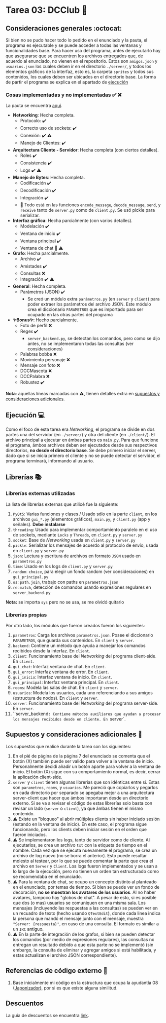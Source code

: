 # Tarea 03: DCClub :school_satchel:

## Consideraciones generales :octocat:

Si bien no se pudo hacer todo lo pedido en el enunciado y la pauta, el programa es ejecutable y se puede acceder a todas las ventanas y funcionalidades base. Para hacer uso del programa, antes de ejecutarlo hay que asegurarse que se encuentren los archivos entregados que, de acuerdo al enunciado, no vienen en el repositorio. Estos son ```amigos.json``` y ```usuarios.json``` los cuales deben ir en el directorio ```./server/```, y todos los elementos gráficos de la interfaz, esto es, la carpeta `sprites` y todos sus contenidos, los cuales deben ser ubicados en el directorio base. La forma de partir el programa se explica en el apartado de [ejecución](##-Ejecución-:computer:)

### Cosas implementadas y no implementadas :white_check_mark: :x:

La pauta se encuentra [aquí](https://docs.google.com/spreadsheets/d/10NghnXWn9wzEYtm6kFUrG1616janfOSROJ-4z9pqbhE/edit).

* **Networking**: Hecha completa.
    * Protocolo: :heavy_check_mark:
    * Correcto uso de sockets: :heavy_check_mark:
    * Conexión: :heavy_check_mark: :warning:
    * Manejo de Clientes: :heavy_check_mark:
* **Arquitectura Cliente - Servidor**: Hecha completa (con ciertos detalles).
    * Roles :heavy_check_mark:
    * Consistencia :heavy_check_mark:
    * Logs :heavy_check_mark: :warning:
* **Manejo de Bytes**: Hecha completa.
    * Codificación :heavy_check_mark:
    * Decodificación :heavy_check_mark:
    * Integración :heavy_check_mark:
    * :ledger: Todo está en las funciones `encode_message`, `decode_message`, `send`, y `receive` tanto de `server.py` como de `client.py`. Se usó pickle para serializar.
* **Interfaz gráfica**: Hecha parcialmente (con varios detalles).
    * Modelación :heavy_check_mark:
    * Ventana de inicio :heavy_check_mark:
    * Ventana principal :heavy_check_mark:
    * Ventana de chat :large_blue_circle: :warning:
* **Grafo**: Hecha parcialmente.
    * Archivo :heavy_check_mark:
    * Amistades :heavy_check_mark:
    * Consultas :x:
    * Integración :heavy_check_mark: :warning:
* **General**: Hecha completa.
    * Parámetros (JSON) :heavy_check_mark:
        * Se creó un módulo extra `parámetros.py` (en `server` y `client`) para poder extraer los parámetros del archivo JSON. Este módulo crea el diccionario `PARAMETROS` que es importado para ser ocupado en las otras partes del programa
* **:sparkles:Bonus:sparkles:**: Hecho parcialmente.
    * Foto de perfil :x:
    * Regex :heavy_check_mark:
        * `server_backend.py`, se detectan los comandos, pero como se dijo antes, no se implementaron todas las consultas (ver consideraciones)
    * Palabras bobba :x:
    * Movimiento personaje :x:
    * Mensaje con foto :x:
    * DCCMascota :x:
    * DCCPalabra :x:
    * Robustez :heavy_check_mark:

**Nota**: aquellas líneas marcadas con :warning:, tienen detalles extra en [supuestos y consideraciones adicionales](#Supuestos-y-consideraciones-adicionales-:thinking:).

## Ejecución :computer:

Como el foco de esta tarea era *Networking*, el programa se divide en dos partes una del servidor (en `./server/`) y otra del cliente (en `./client/`). El archivo principal a ejecutar en ámbas partes es `main.py`. Para que funcione el programa, ámbos archivos deben ser ejecutados desde sus respectivos directorios, **no desde el directorio base**. Se debe primero iniciar el server, dado que si se inicia primero el cliente y no se puede detectar el servidor, el programa terminará, informando al usuario.


## Librerías :books:
### Librerías externas utilizadas
La lista de librerías externas que utilicé fue la siguiente:

1. `PyQt5`: Varias funciones y clases / Usado sólo en la parte `client`, en los archivos `gui_*.py` (elementos gráficos), `main.py`, y `client.py` (app y señales). **Debe instalarse**
2. ```threading```: Usado para implementar comportamiento paralelo en el uso de sockets, mediante `Locks` y `Threads`, en `client.py` y `server.py`
3. `socket`: Base de *Networking* usada en `client.py` y `server.py`
4. `pickle`: Serializar los mensajes de acuerdo al protocolo de envío, usada en `client.py` y `server.py`
5. `json`: Lectura y escritura de archivos en formato `JSON` usado en `parametros.py`
6. `time`: Usado en los logs de `client.py` y `server.py`
7. `random`: `choice`, para elegir un fondo random (ver consideraciones) en `gui_principal.py`
8. `os`: `path.join`, trabajo con paths en `parametros.json`
9. `re`: `match`, detección de comandos usando expresiones regulares en `server_backend.py`

**Nota:** se importa `sys` pero no se usa, se me olvidó quitarlo

### Librerías propias
Por otro lado, los módulos que fueron creados fueron los siguientes:

1. ```parametros```: Carga los archivos `parametros.json`. Posee el diccionario ```PARAMETROS```, que guarda sus contenidos. En `client` y `server`.
2. `backend`: Contiene un método que ayuda a manejar los comandos recibidos desde la interfaz. En `client`.
3. `client`: Funcionamiento base del *Networking* del programa client-side. En `client`.
4. `gui_chat`: Interfaz ventana de chat. En `client`.
5. `gui_error`: Interfaz ventana de error. En `client`.
6. `gui_inicio`: Interfaz ventana de inicio. En `client`.
7. `gui_principal`: Interfaz ventana principal. En `client`.
8. `rooms`: Modela las salas de chat. En `client` y `server`.
9. `usuarios`: Modela los usuarios, cada uno referenciando a sus amigos (estructura de nodos). En `client` y `server`.
10. `server`: Funcionamiento base del *Networking* del programa server-side. En `server`.
11. ``server_backend`: Contiene métodos auxiliares que ayudan a procesar los mensajes recibidos desde en cliente. En `server`.

## Supuestos y consideraciones adicionales :thinking:
Los supuestos que realicé durante la tarea son los siguientes:

1. En el pié de página de la página 7 del enunciado se comenta que el botón (X) también puede ser valido para volver a la ventana de inicio. Personalmente decidí añadir un botón aparte para volver a la ventana de inicio. El botón (X) sigue con su comportamiento normal, es decir, cerrar la aplicación client-side.
2. `server` y `client` tienen algunas librerías que son idénticas entre sí. Estas son `parametros`, `rooms`, y `usuarios`. Me pareció que copiarlos y pegarlos en cada directorio por separado se apegaba mejor a una arquitectura server-client que hacer que ámbos importaran desde un directorio externo. Si se va a revisar el código de estas librerías solo basta con revisar un lado (`server` o `client`), ya que ámbas tienen el mismo contenido.
3. :warning: Existe un "bloqueo" al abrir múltiples clients sin haber iniciado sesión (estando en la ventana de inicio). En este caso, el programa sigue funcionando, pero los clients deben iniciar sesión en el orden que fueron iniciados.
4. :warning: Se implementaron los logs, tanto de servidor como de cliente. Al ejecutarlos, se crea un archivo `txt` con la etiqueta de tiempo en el nombre. Cada vez que se ejecuta nuevamente el programa, se crea un archivo de log nuevo (no se borra el anterior). Esto puede resultar molesto al testear, por lo que se puede comentar la parte que crea el archivo en `Server` y `Client`. Los logs fueron implementados y se usan a lo largo de la ejecución, pero no tienen un orden tan estructurado como se recomendaba en el enunciado.
5. :warning: Para la ventana de chat, se ocupo un concepto distinto al planteado en el enunciado, por temas de tiempo. Si bien se puede ver un fondo de decoración, **no se muestran los avatares de los usuarios**. Al no haber avatares, tampoco hay "globos de chat". A pesar de esto, si es posible que dos (o mas) usuarios se comuniquen en una misma sala. Los mensajes (incluyendo las respuestas a las consultas) se pueden ver en un recuadro de texto (hecho usando `QTextEdit`), donde cada linea indica la persona que mandó el mensaje junto con el mensaje, muestra `"Server: {respuesta}"`, en caso de una consulta. El formato es similar a un `IRC` antiguo.
6. :warning: En la parte de integración de los grafos, si bien se pueden detectar los comandos (por medio de expresiones regulares), las consultas no entregan un resultado debido a que esta parte no se implementó (sin embargo, la consulta de eliminar y agregar amigos si está habilitada, y estas actualizan el archivo JSON correspondiente).

## Referencias de código externo :book:

1. Base inicialmente mi código en la estructura que ocupa la ayudantía 08 ([Japonizador](https://github.com/IIC2233/syllabus/tree/master/Ayudantias/AY08/Ejemplo%20json%20(Japonizador))), por si es que existe alguna similitud.

## Descuentos
La guía de descuentos se encuentra [link](https://github.com/IIC2233/syllabus/blob/master/Tareas/Descuentos.md).
